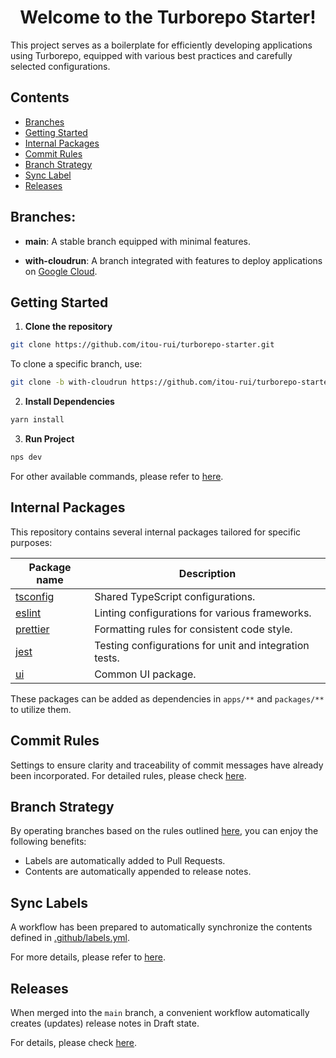 <div align="center">
  <h1>Welcome to the Turborepo Starter!</h1>
</div>

This project serves as a boilerplate for efficiently developing applications
using Turborepo, equipped with various best practices and carefully selected
configurations.

## Contents

- [Branches](#branches)
- [Getting Started](#installation)
- [Internal Packages](#internal-packages)
- [Commit Rules](#commit-rules)
- [Branch Strategy](#branch-strategy)
- [Sync Label](#sync-labels)
- [Releases](#releases)

## Branches:

- **main**: A stable branch equipped with minimal features.

- **with-cloudrun**: A branch integrated with features to deploy applications on
  [Google Cloud](https://cloud.google.com).

## Getting Started

1. **Clone the repository**

```sh
git clone https://github.com/itou-rui/turborepo-starter.git

```

To clone a specific branch, use:

```sh
git clone -b with-cloudrun https://github.com/itou-rui/turborepo-starter.git
```

2. **Install Dependencies**

```sh
yarn install
```

3. **Run Project**

```sh
nps dev
```

For other available commands, please refer to [here](package-scripts.js).

## Internal Packages

This repository contains several internal packages tailored for specific
purposes:

| Package name                            | Description                                            |
| --------------------------------------- | ------------------------------------------------------ |
| [tsconfig](packages/tsconfig/README.md) | Shared TypeScript configurations.                      |
| [eslint](packages/eslint/README.md)     | Linting configurations for various frameworks.         |
| [prettier](packages/prettier/README.md) | Formatting rules for consistent code style.            |
| [jest](packages/jest/README.md)         | Testing configurations for unit and integration tests. |
| [ui](packages/ui/README.md)             | Common UI package.                                     |

These packages can be added as dependencies in `apps/**` and `packages/**` to
utilize them.

## Commit Rules

Settings to ensure clarity and traceability of commit messages have already been
incorporated. For detailed rules, please check [here](docs/commit-rules.md).

## Branch Strategy

By operating branches based on the rules outlined
[here](/docs/branch-strategy.md), you can enjoy the following benefits:

- Labels are automatically added to Pull Requests.
- Contents are automatically appended to release notes.

## Sync Labels

A workflow has been prepared to automatically synchronize the contents defined
in [.github/labels.yml](/.github/labels.yml).

For more details, please refer to [here](/docs/sync-labels.md).

## Releases

When merged into the `main` branch, a convenient workflow automatically creates
(updates) release notes in Draft state.

For details, please check [here](/docs/releases.md).
